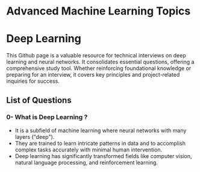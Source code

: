 # Advanced Machine Learning Topics 
# Deep Learning 

This Github page is a valuable resource for technical interviews on deep learning and neural networks. It consolidates essential questions, offering a comprehensive study tool. Whether reinforcing foundational knowledge or preparing for an interview, it covers key principles and project-related inquiries for success.

## List of Questions
### 0- What is Deep Learning ?
- It is a subfield of machine learning where neural networks with many layers ("deep").
- They are trained to learn intricate patterns in data and to accomplish complex tasks accurately with minimal human intervention.
- Deep learning has significantly transformed fields like computer vision, natural language processing, and reinforcement learning.
